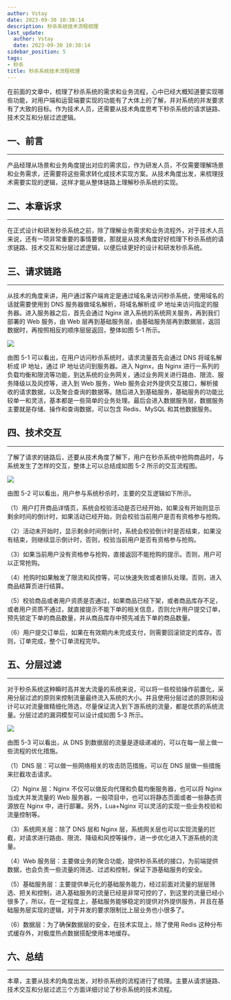 ```yaml
---
author: Vstay
date: 2023-09-30 10:38:14
description: 秒杀系统技术流程梳理
last_update:
  author: Vstay
  date: 2023-09-30 10:38:14
sidebar_position: 5
tags:
- 秒杀
title: 秒杀系统技术流程梳理
---
```


在前面的文章中，梳理了秒杀系统的需求和业务流程，心中已经大概知道要实现哪些功能，对用户端和运营端要实现的功能有了大体上的了解，并对系统的并发要求有了大致的目标。作为技术人员，还需要从技术角度思考下秒杀系统的请求链路、技术交互和分层过滤逻辑。

## 一、前言
--------

产品经理从场景和业务角度提出对应的需求后，作为研发人员，不仅需要理解场景和业务需求，还需要将这些需求转化成技术实现方案。从技术角度出发，来梳理技术需要实现的逻辑，这样才能从整体链路上理解秒杀系统的实现。

## 二、本章诉求
----------

在正式设计和研发秒杀系统之前，除了理解业务需求和业务流程外，对于技术人员来说，还有一项非常重要的事情要做，那就是从技术角度好好梳理下秒杀系统的请求链路、技术交互和分层过滤逻辑，以便后续更好的设计和研发秒杀系统。

## 三、请求链路
----------

从技术的角度来讲，用户通过客户端肯定是通过域名来访问秒杀系统，使用域名的话就需要使用到 DNS 服务器做域名解析，将域名解析成 IP 地址来访问指定的服务器。进入服务器之后，首先会通过 Nginx 进入系统的系统网关服务，再到我们部署的 Web 服务，由 Web 层再到基础服务层，由基础服务层再到数据层，返回数据时，再按照相反的顺序层层返回，整体如图 5-1 所示。

![](https://cdn.jsdelivr.net/gh/Vstay97/Img_storage@master/blog/2023/%E7%A7%92%E6%9D%80%E7%B3%BB%E7%BB%9F%E6%8A%80%E6%9C%AF%E6%B5%81%E7%A8%8B%E6%A2%B3%E7%90%86/202309301037752.png)

由图 5-1 可以看出，在用户访问秒杀系统时，请求流量首先会通过 DNS 将域名解析成 IP 地址，通过 IP 地址访问到服务器。进入 Nginx，由 Nginx 进行一系列的负载均衡和限流等功能，到达系统的业务网关，通过业务网关进行路由、限流、服务降级以及风控等，进入到 Web 服务，Web 服务会对外提供交互接口，解析接收的请求数据，以及聚合查询的数据等。随后进入到基础服务，基础服务的功能比较单一和灵活，基本都是一些简单的业务处理。最后会进入数据服务层，数据服务主要就是存储、操作和查询数据，可以包含 Redis、MySQL 和其他数据服务。

## 四、技术交互
----------

了解了请求的链路后，还要从技术角度了解下，用户在秒杀系统中抢购商品时，与系统发生了怎样的交互，整体上可以总结成如图 5-2 所示的交互流程图。

![](https://cdn.jsdelivr.net/gh/Vstay97/Img_storage@master/blog/2023/%E7%A7%92%E6%9D%80%E7%B3%BB%E7%BB%9F%E6%8A%80%E6%9C%AF%E6%B5%81%E7%A8%8B%E6%A2%B3%E7%90%86/202309301037229.png)

由图 5-2 可以看出，用户参与系统秒杀时，主要的交互逻辑如下所示。

（1）用户打开商品详情页，系统会校验活动是否已经开始，如果没有开始则显示剩余时间的倒计时，如果活动已经开始，则会校验当前用户是否有资格参与抢购。

（2）活动未开始时，显示剩余时间倒计时，系统会校验倒计时是否结束，如果没有结束，则继续显示倒计时，否则，校验当前用户是否有资格参与抢购。

（3）如果当前用户没有资格参与抢购，直接返回不能抢购的提示。否则，用户可以正常抢购。

（4）抢购时如果触发了限流和风控等，可以快速失败或者排队处理。否则，进入商品结算页进行结算。

（5）校验商品或者用户资质是否通过，如果商品已经下架，或者商品库存不足，或者用户资质不通过，就直接提示不能下单的相关信息，否则允许用户提交订单，预先锁定下单的商品数量，并从商品库存中预先减去下单的商品数量。

（6）用户提交订单后，如果在有效期内未完成支付，则需要回滚锁定的库存。否则，订单完成，整个订单流程完毕。

## 五、分层过滤
----------

对于秒杀系统这种瞬时高并发大流量的系统来说，可以将一些校验操作前置化，采用分层过滤的原则来控制流量最终流入系统的大小。并且使用分层过滤的原则和设计可以对流量做精细化筛选，尽量保证流入到下游系统的流量，都是优质的系统流量。分层过滤的漏洞模型可以设计成如图 5-3 所示。

![](https://cdn.jsdelivr.net/gh/Vstay97/Img_storage@master/blog/2023/%E7%A7%92%E6%9D%80%E7%B3%BB%E7%BB%9F%E6%8A%80%E6%9C%AF%E6%B5%81%E7%A8%8B%E6%A2%B3%E7%90%86/202309301037924.png)

由图 5-3 可以看出，从 DNS 到数据层的流量是逐级递减的，可以在每一层上做一些流程的优化措施。

（1）DNS 层：可以做一些网络相关的攻击防范措施，可以在 DNS 层做一些措施来拦截攻击请求。

（2）Nginx 层：Nginx 不仅可以做反向代理和负载均衡服务器，也可以将 Nginx 当成大并发流量的 Web 服务器，一般项目中，也可以将静态页面或者一些静态资源放在 Nginx 中，进行部署。另外，Lua+Nginx 可以灵活的实现一些业务校验和流量控制等。

（3）系统网关层：除了 DNS 层和 Nginx 层，系统网关层也可以实现流量的拦截，对请求进行路由、限流、降级和风控等操作，进一步优化进入下游系统的流量。

（4）Web 服务层：主要做业务的聚合功能，提供秒杀系统的接口，为前端提供数据，也会负责一些流量的筛选、过滤和控制，保证下游基础服务的安全。

（5）基础服务层：主要提供单元化的基础服务能力，经过前面对流量的层层筛选、把关和控制，进入基础服务的流量已经是非常可控的了，到这里的流量已经小很多了，所以，在一定程度上，基础服务能够稳定的提供对外提供服务，并且在基础服务层实现的逻辑，对于并发的要求限制比上层业务也小很多了。

（6）数据层：为了确保数据层的安全，在技术实现上，除了使用 Redis 这种分布式缓存外，对极度热点数据搭配使用本地缓存。

## 六、总结
--------

本章，主要从技术的角度出发，对秒杀系统的流程进行了梳理。主要从请求链路、技术交互和分层过滤三个方面详细讨论了秒杀系统的技术流程。
